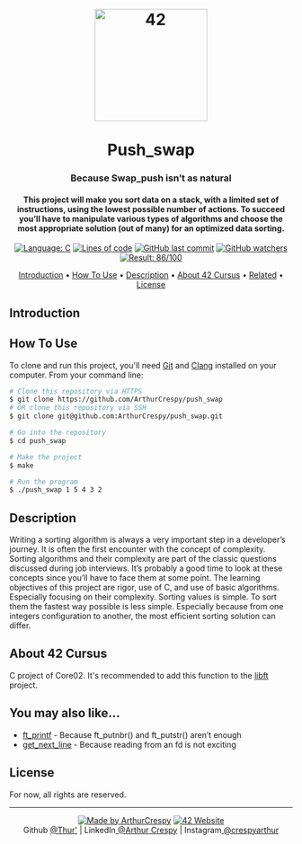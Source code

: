 <h1 align="center">
  <br>
  <a href="http://www.github.com/ArthurCrespy"><img src="https://42.fr/wp-content/uploads/2021/05/42-Final-sigle-seul.svg" alt="42" width="200"></a>
  <br><br>
  Push_swap
  <br>
</h1>

<h3 align="center">Because Swap_push isn’t as natural</h3>

<h4 align="center">This project will make you sort data on a stack, with a limited set of instructions, using
the lowest possible number of actions. To succeed you’ll have to manipulate various
types of algorithms and choose the most appropriate solution (out of many) for an
optimized data sorting.</a></h4>

<p align="center">
    <a href="https://github.com/ArthurCrespy/push_swap/search?l=c"> <img alt="Language: C" src="https://img.shields.io/badge/language-C-orange"></a>
    <a href="https://github.com/ArthurCrespy/push_swap"> <img alt="Lines of code" src="https://img.shields.io/tokei/lines/github/ArthurCrespy/push_swap"></a>
    <a href="https://github.com/ArthurCrespy/push_swap/commits"> <img alt="GitHub last commit" src="https://img.shields.io/github/last-commit/ArthurCrespy/push_swap?color=yellow"></a>
    <a href="https://github.com/ArthurCrespy/push_swap/watchers"> <img alt="GitHub watchers" src="https://img.shields.io/github/watchers/ArthurCrespy/push_swap?color=ff69b4""></a>
    <a href="https://projects.intra.42.fr/42cursus-push_swap/acrespy"> <img alt="Result: 86/100" src="https://img.shields.io/badge/result-86/100-brightgreen"></a>

</p>

<p align="center">
  <a href="#introduction">Introduction</a> •
  <a href="#how-to-use">How To Use</a> •
  <a href="#description">Description</a> •
  <a href="#about-42-cursus">About 42 Cursus</a> •
  <a href="#you-may-also-like">Related</a> •
  <a href="#license">License</a>
</p>

## Introduction


## How To Use

To clone and run this project, you'll need [Git](https://git-scm.com) and [Clang](https://clang.llvm.org/) installed on your computer. From your command line:

```bash
# Clone this repository via HTTPS
$ git clone https://github.com/ArthurCrespy/push_swap
# OR clone this repository via SSH
$ git clone git@github.com:ArthurCrespy/push_swap.git

# Go into the repository
$ cd push_swap

# Make the project
$ make

# Run the program
$ ./push_swap 1 5 4 3 2
```

## Description

Writing a sorting algorithm is always a very important step in a developer’s journey. It
is often the first encounter with the concept of complexity.
Sorting algorithms and their complexity are part of the classic questions discussed
during job interviews. It’s probably a good time to look at these concepts since you’ll
have to face them at some point.
The learning objectives of this project are rigor, use of C, and use of basic algorithms.
Especially focusing on their complexity.
Sorting values is simple. To sort them the fastest way possible is less simple. Especially
because from one integers configuration to another, the most efficient sorting solution can
differ.

## About 42 Cursus

C project of Core02. It's recommended to add this function to the <a href="https://github.com/ArthurCrespy/libft">libft</a> project.

## You may also like...

- [ft_printf](https://github.com/ArthurCrespy/ft_printf) - Because ft_putnbr() and ft_putstr() aren’t enough
- [get_next_line](https://github.com/ArthurCrespy/get_next_line) - Because reading from an fd is not exciting

## License

For now, all rights are reserved.

---
<p align="center">
    <a href="https://github.com/ArthurCrespy"> <img alt="Made by ArthurCrespy" src="https://img.shields.io/badge/made%20by-ArthurCrespy-blue"></a>
    <a href="https://42.fr"><img alt="42 Website" src="https://img.shields.io/badge/website-42.fr-blue"></a>
    <br>
    Github <a href="https://github.com/ArthurCrespy" target="_blank">@Thur'</a> |
    LinkedIn<a href="https://fr.linkedin.com/in/crespyarthur" target="_blank"> @Arthur Crespy</a> |
    Instagram<a href="https://instagram.com/arthurcrespy" target="_blank"> @crespyarthur</a> 
</p>
